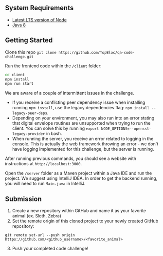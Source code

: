## System Requirements
- [Latest LTS version of Node](https://nodejs.org/en/download/)
- [Java 8](https://www.java.com/en/download/manual.jsp)

## Getting Started

Clone this repo `git clone https://github.com/TopBloc/qa-code-challenge.git`

Run the frontend code within the `/client` folder:

```bash
cd client
npm install
npm run start
```
We are aware of a couple of intermittent issues in the challenge. 
  - If you receive a conflicting peer dependency issue when installing running `npm install`, use the legacy dependencies flag: `npm install --legacy-peer-deps`. 
  - Depending on your environment, you may also run into an error stating that digital envelope routines are unsupported when trying to run the client. You can solve this by   running `export NODE_OPTIONS=--openssl-legacy-provider` in bash.
  - When running the server, you receive an error related to logging in the console. This is actually the web framework throwing an error - we don't have logging implemented for this challenge, but the server is running.


After running previous commands, you should see a website with instructions at `http://localhost:3000`.

Open the `/server` folder as a Maven project within a Java IDE and run the project. We suggest using IntelliJ IDEA. In order to get the backend running, you will need to run `Main.java` in IntelliJ.

## Submission

1. Create a new repository within GitHub and name it as your favorite animal (ex. Sloth, Zebra)
2. Set the remote origin of this cloned project to your newly created GitHub repository:
```
git remote set-url --push origin https://github.com/<github_username>/<favorite_animal>
```
3. Push your completed code challenge!
